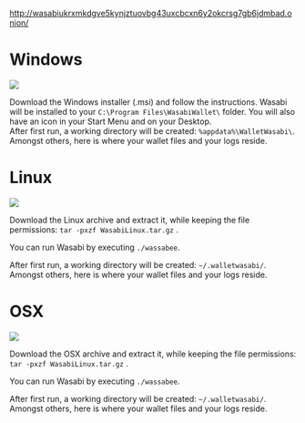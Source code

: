 http://wasabiukrxmkdgve5kynjztuovbg43uxcbcxn6y2okcrsg7gb6jdmbad.onion/

# Windows

![](https://imgur.com/fzmCgpY.png)

Download the Windows installer (.msi) and follow the instructions.
Wasabi will be installed to your `C:\Program Files\WasabiWallet\` folder. You will also have an icon in your Start Menu and on your Desktop.  
After first run, a working directory will be created: `%appdata%\WalletWasabi\`. Amongst others, here is where your wallet files and your logs reside.

# Linux

![](https://imgur.com/tM4FqbB.png)

Download the Linux archive and extract it, while keeping the file permissions: `tar -pxzf WasabiLinux.tar.gz` .

You can run Wasabi by executing `./wassabee`.

After first run, a working directory will be created: `~/.walletwasabi/`. Amongst others, here is where your wallet files and your logs reside.

# OSX

![](https://imgur.com/jpnKad7.png)


Download the OSX archive and extract it, while keeping the file permissions: `tar -pxzf WasabiLinux.tar.gz` .

You can run Wasabi by executing `./wassabee`.

After first run, a working directory will be created: `~/.walletwasabi/`. Amongst others, here is where your wallet files and your logs reside.
